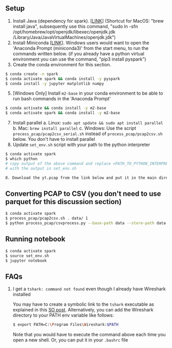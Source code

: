 ## Setup
1. Install Java (dependency for spark). [[LINK][1]] (Shortcut for MacOS:  "brew install java", subsequently use this command, "sudo ln -sfn /opt/homebrew/opt/openjdk/libexec/openjdk.jdk /Library/Java/JavaVirtualMachines/openjdk.jdk")
2. Install Miniconda [[LINK][2]]. Windows users would want to open the 'Anaconda Prompt (miniconda3)' from the start menu, to run the commands written below. (if you already have a python virtual environment you can use the command, "pip3 install pyspark")
4. Create the conda environment for this section.
```bash
$ conda create -n spark
$ conda activate spark && conda install -y pyspark
$ conda install -y jupyter matplotlib numpy
```
5. [Windows Only] Install `m2-base` in your conda environment to be able to run bash commands in the 'Anaconda Prompt'
```bash
$ conda activate && conda install -y m2-base
$ conda activate spark && conda install -y m2-base
```
7.  Install parallel
   a. Linux: `sudo apt update && sudo apt install parallel`
   b. Mac: `brew install parallel`
   c. Windows: Use the script `process_pcap/pcap2csv_serial.sh` instead of `process_pcap/pcap2csv.sh` below. You don't have to install parallel
7. Update `set_env.sh` script with your path to the python interpreter
```bash
$ conda activate spark
$ which python
# copy output of the above command and replace <PATH_TO_PYTHON_INTERPRETER>
# with the output in set_env.sh

8. Download the yt.pcap from the link below and put it in the main directory in yt_chunk_analysis : https://drive.google.com/file/d/11D8yqprLbwHhfmWBS1nZL8wryvMcqVWS/view?usp=sharing

```

## Converting PCAP to CSV (you don't need to use parquet for this discussion section)
```bash
$ conda activate spark
$ process_pcap/pcap2csv.sh . data/ 1
$ python process_pcap/csvprocess.py --base-path data --store-path data --output-filename transform_data
```

## Running notebook
```bash
$ conda activate spark
$ source set_env.sh
$ jupyter notebook
```

## FAQs
1. I get a `tshark: command not found` even though I already have Wireshark installed

   You may have to create a symbolic link to the `tshark` executable as explained in this [SO post][3]. Alternatively, you can add the Wireshark directory to your PATH env variable like follows:
   ```bash
   $ export PATH=C:\Program Files\Wireshark:$PATH
   ```
   Note that you would have to execute the command above each time you open a new shell. Or, you can put it in your `.bashrc` file

[1]: https://java.com/en/download/manual.jsp
[2]: https://docs.conda.io/en/latest/miniconda.html
[3]: https://stackoverflow.com/a/63054234/7263373
